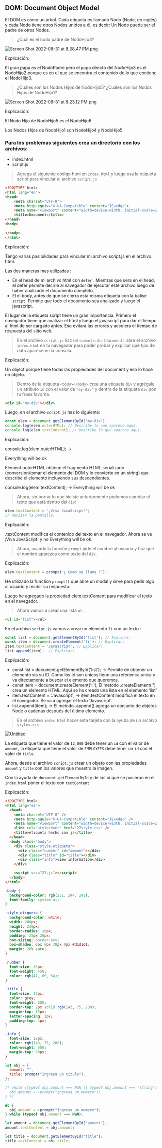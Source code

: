## DOM: Document Object Model

El DOM es como un árbol. Cada etiqueta es llamado Nodo (Node, en inglés) y cada Nodo tiene otros Nodos unidos a él, es decir: Un Nodo puede ser el padre de otros Nodos.

> ¿Cuál es el nodo padre de NodoHijo3?
> 

![Screen Shot 2022-08-31 at 8.28.47 PM.png](img/img31.1.png)

Explicación:

El gran papa es el NodoPadre pero el papa directo del NodoHijo3 es el NodoHijo2 porque es en el que se encontra el contenido de lo que contiene el NodoHijo3.

> ¿Cuáles son los Nodos Hijos de NodoHijo5? 
¿Cuáles son los Nodos Hijos de NodoHijo1?
> 

![Screen Shot 2022-08-31 at 8.23.12 PM.png](img/img31.png)

Explicación:

El Nodo Hijo de NodoHijo5 es el NodoHijo6

Los Nodos Hijos de NodoHijo1 son NodoHijo4 y NodoHijo5

### Para los problemas siguientes crea un directorio con los archivos:

- index.html
- script.js

> Agrega el siguiente código html en `index.html` y luego usa la etiqueta script para vincular el archivo `script.js`
> 

```html
<!DOCTYPE html>
<html lang="en">
<head>
    <meta charset="UTF-8">
    <meta http-equiv="X-UA-Compatible" content="IE=edge">
    <meta name="viewport" content="width=device-width, initial-scale=1.0">
    <title>Document</title>
</head>
<body>
    
</body>
</html>
```

Explicación:

Tengo varias posibilidades para vincular mi archivo script.js en el archivo html. 

Las dos maneras mas utilizadas :

- En el head de mi archivo html con `defer` . Mientras que sera en el head, el defer permite decirle al navegador de ejecutar este archivo luego de haber analizado el documento completo.
- El el body, antes de que se cierra esta misma etiqueta con la balise `script`. Permite que todo el documento sea analizado y luego el javascript.

El lugar de la etiqueta script tiene un gran importancia. Primero el navegador tiene que analizar el html y luego el javascript para dar el tiempo al html de ser cargado antes. Eso evitara las errores y accelera el tiempo de respuesta del sitio web.

> En el archivo `script.js` haz un `console.dir(document)` abre el archivo `index.html` en tu navegador para poder probar y explicar qué tipo de dato aparece en la consola.
> 

Explicación:

Un object porque tiene todas las propiedades del document y eso lo hace un objeto. 

> Dentro de la etiqueta `<body></body>` crea una etiqueta `div` y agrégale un atributo `id` con el valor de `"my-div"`  y dentro de la etiqueta `div` pon tu frase favorita.
> 

```html
<div id="my-div"></div>
```

Luego, en el archivo `script.js`  haz lo siguiente:

```jsx
const elem = document.getElementById('my-div');
console.log(elem.outerHTML); // Describe lo que aparece aquí.
console.log(elem.textContent); // Describe lo que aparece aquí.
```

Explicación:

console.log(elem.outerHTML); → <div id="my-div">Everything will be ok</div>

Element.outerHTML obtiene el fragmento HTML serializado (conversion/tomar el elemento del DOM y lo convierte en un string) que describe el elemento incluyendo sus descendientes.

console.log(elem.textContent); → Everything will be ok

> Ahora, sin borrar lo que hiciste anteriormente podemos cambiar el texto que está dentro del `div`:
> 

```jsx
elem.textContent = '¡Viva JavaScript!';
// Revisar la pantalla.
```

Explicación:

.textContent modifica el contenido del texto en el navegador. Ahora se ve ¡Viva JavaScript! y no Everything will be ok.

> Ahora, usando la función `prompt` pide el nombre al usuario y haz que el nombre aparezca como texto del `div`.
> 

Explicación:

```jsx
elem.textContent = prompt('¿ Como se llama ?');
```

He utilizado la function `prompt()` que abre un modal y sirve para pedir algo al usuario y recibir su respuesta.

Luego he agregado la propiedad elem.textContent para modificar el texto en el navegador. 

> Ahora vamos a crear una lista `ul` .
> 

```html
<ul id="list"></ul>
```

En el archivo `script.js` vamos a crear un elemento `li` con un texto :

```jsx
const list = document.getElementById('list'); // Explicar:
const item = document.createElement('li'); // Explicar:
item.textContent = 'Javascript'; // Explicar:
list.append(item);  // Explicar:
```

Explicación:

- const list = document.getElementById('list'); → Permite de obtener un elemento via su ID. Como los Id son unicos tiene una referienca unica y va directamente a buscar el elemento que queremos.
- const item = document.createElement('li'); El metodo .createElement('') crea un elemento HTML. Aqui se ha creado una lista en el elemento ‘list’
- item.textContent = 'Javascript'; → item.textContent modifica el texto en el navegador. Se va a agregar el texto ‘Javascript’.
- list.append(item);  → El metodo .append() agrega un conjunto de objetos Node o cadenas después del último elemento.

> En el archivo `index.html` hacer esta tarjeta con la ayuda de un archivo `styles.css`
> 

![Untitled](img/img31.2.png)

La etiqueta que tiene el valor de `12,000` debe tener un `id` con el valor de `amount`, la etiqueta que tiene el valor de `EMPLOYEES` debe tener un `id` con el valor de `title`.

Ahora, desde el archivo `script.js` crear un objeto con las propiedades `amount` y `title` con los valores que muestra la imagen. 

Con la ayuda de `document.getElementById` y de los id que se pusieron en el `index.html` poner el texto con `textContent` 

Explicación:

```html
<!DOCTYPE html>
<html lang="es">
  <head>
    <meta charset="UTF-8" />
    <meta http-equiv="X-UA-Compatible" content="IE=edge" />
    <meta name="viewport" content="width=device-width, initial-scale=1.0" />
    <link rel="stylesheet" href="27style.css" />
    <title>etiqueta hecho con js</title>
  </head>
  <body class="body">
    <div class="style-etiqueta">
      <div class="number" id="amount"></div>
      <div class="title" id="title"></div>
      <div class="info">view information</div>
    </div>

    <script src="27.js"></script>
  </body>
</html>
```

```css
.body {
  background-color: rgb(231, 244, 241);
  font-family: system-ui;
}

.style-etiqueta {
  background-color: white;
  width: 200px;
  height: 230px;
  border-radius: 10px;
  padding: 25px 20px;
  box-sizing: border-box;
  box-shadow: 0px 0px 30px 0px #d1d1d1;
  margin: 20% auto;
}

.number {
  font-size: 35px;
  font-weight: 450;
  color: rgb(47, 60, 64);
}

.title {
  font-size: 12px;
  color: grey;
  font-weight: 600;
  border-top: 2px solid rgb(143, 75, 200);
  margin-top: 15px;
  letter-spacing: 1px;
  padding-top: 4px;
}

.info {
  font-size: 12px;
  color: rgb(143, 75, 200);
  font-weight: 550;
  margin-top: 90px;
}
```

```jsx
let obj = {
  amount: "",
  title: prompt("Ingresa un titulo"),
};

/* while (typeof obj.amount === NaN || typeof obj.amount === "string") {
  obj.amount = +prompt("Ingresa un numero");
} */

do {
  obj.amount = +prompt("Ingresa un numero");
} while (typeof obj.amount === NaN);

let amount = document.getElementById("amount");
amount.textContent = obj.amount;

let title = document.getElementById("title");
title.textContent = obj.title;
```